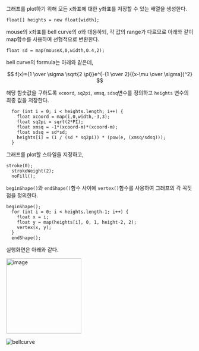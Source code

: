 그래프를 plot하기 위해 모든 x좌표에 대한 y좌표를 저장할 수 있는 배열을 생성한다.

```processing
float[] heights = new float[width];
```

mouse의 x좌표를 bell curve의 σ와 대응하되, 각 값의 range가 다르므로 아래와 같이 map함수를 사용하여 선형적으로 변환한다.

```processing
float sd = map(mouseX,0,width,0.4,2);
```

bell curve의 formula는 아래와 같은데,

$$ f(x)={1 \over \sigma \sqrt{2 \pi}}e^{-{1 \over 2}({x-\mu \over \sigma})^2} $$

해당 함숫값을 구하도록 `xcoord`, `sq2pi`, `xmsq`, `sdsq`변수를 정의하고 `heights` 변수의 최종 값을 저장한다.

```processing
  for (int i = 0; i < heights.length; i++) {
    float xcoord = map(i,0,width,-3,3);
    float sq2pi = sqrt(2*PI);                   
    float xmsq = -1*(xcoord-m)*(xcoord-m);      
    float sdsq = sd*sd;                         
    heights[i] = (1 / (sd * sq2pi)) * (pow(e, (xmsq/sdsq)));  
  }
```

그래프를 plot할 스타일을 지정하고, 

```processing
stroke(0);
  strokeWeight(2);
  noFill();
```

`beginShape()`와 `endShape()`함수 사이에 `vertex()`함수를 사용하여 그래프의 각 꼭짓점을 정의한다.

```processing
beginShape();
  for (int i = 0; i < heights.length-1; i++) {
    float x = i; 
    float y = map(heights[i], 0, 1, height-2, 2);
    vertex(x, y);
  }
  endShape();
```

실행화면은 아래와 같다.

<img width="202" alt="image" src="https://user-images.githubusercontent.com/94269897/223624919-cc1fb419-f892-4ed8-80bc-31eaacdb8a57.png">

![bellcurve](https://user-images.githubusercontent.com/94269897/223738963-32d0f7e2-8eca-4443-9169-c9d411bee358.gif)


